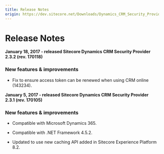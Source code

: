 ```yaml
---
title: Release Notes
origin: https://dev.sitecore.net/Downloads/Dynamics_CRM_Security_Provider/2_3/Dynamics_CRM_Security_Provider_2_3_2/Release_Notes
---
```


# Release Notes

**January 18, 2017 - released Sitecore Dynamics CRM Security Provider 2.3.2 (rev. 170118)**

### New features & improvements

-   Fix to ensure access token can be renewed when using CRM online (143234).
    

**January 5, 2017 - released Sitecore Dynamics CRM Security Provider 2.3.1 (rev. 170105)**

### New features & improvements

-   Compatible with Microsoft Dynamics 365.
    
-   Compatible with .NET Framework 4.5.2.
    
-   Updated to use new caching API added in Sitecore Experience Platform 8.2.